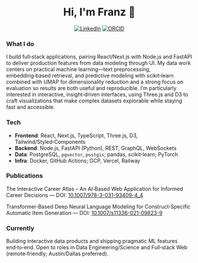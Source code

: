 <h1 align="center">Hi, I'm Franz 👋</h1>

<p align="center">
  <a href="https://www.linkedin.com/in/franzwollang"><img alt="LinkedIn" src="https://img.shields.io/badge/LinkedIn-Connect-success?style=for-the-badge"></a>
  <a href="https://orcid.org/0000-0002-6631-7671"><img alt="ORCID" src="https://img.shields.io/badge/ORCID-0000--0002--6631--7671-9cf?style=for-the-badge"></a>
</p>

### What I do
I build full‑stack applications, pairing React/Next.js with Node.js and FastAPI to deliver production features from data modeling through UI. My data work centers on practical machine learning—text preprocessing, embedding‑based retrieval, and predictive modeling with scikit‑learn combined with UMAP for dimensionality reduction and a strong focus on evaluation so results are both useful and reproducible. I’m particularly interested in interactive, insight‑driven interfaces, using Three.js and D3 to craft visualizations that make complex datasets explorable while staying fast and accessible.

### Tech
- **Frontend**: React, Next.js, TypeScript, Three.js, D3, Tailwind/Styled‑Components
- **Backend**: Node.js, FastAPI (Python), REST, GraphQL, WebSockets
- **Data**: PostgreSQL, `pgvector`, `postgis`; pandas, scikit‑learn; PyTorch
- **Infra**: Docker, GitHub Actions; GCP, Vercel, Railway

### Publications
The Interactive Career Atlas – An AI‑Based Web Application for Informed Career Decisions — DOI: [10.1007/978-3-031-93409-4_4](https://doi.org/10.1007/978-3-031-93409-4_4)

Transformer‑Based Deep Neural Language Modeling for Construct‑Specific Automatic Item Generation — DOI: [10.1007/s11336-021-09823-9](https://doi.org/10.1007/s11336-021-09823-9)

### Currently
Building interactive data products and shipping pragmatic ML features end‑to‑end. Open to roles in Data Engineering/Science and Full‑stack Web (remote‑friendly; Austin/Dallas preferred).
